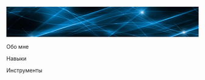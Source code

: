 ![Header](https://github.com/riss-test/riss-test/blob/main/assets/avariss.png)

Обо мне

Навыки

Инструменты
